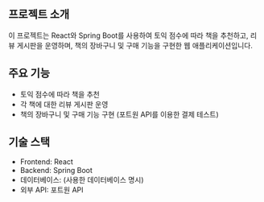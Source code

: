 ## 프로젝트 소개

이 프로젝트는 React와 Spring Boot를 사용하여 토익 점수에 따라 책을 추천하고, 리뷰 게시판을 운영하며, 책의 장바구니 및 구매 기능을 구현한 웹 애플리케이션입니다.

## 주요 기능

- 토익 점수에 따라 책을 추천
- 각 책에 대한 리뷰 게시판 운영
- 책의 장바구니 및 구매 기능 구현 (포트원 API를 이용한 결제 테스트)

## 기술 스택

- Frontend: React
- Backend: Spring Boot
- 데이터베이스: (사용한 데이터베이스 명시)
- 외부 API: 포트원 API
